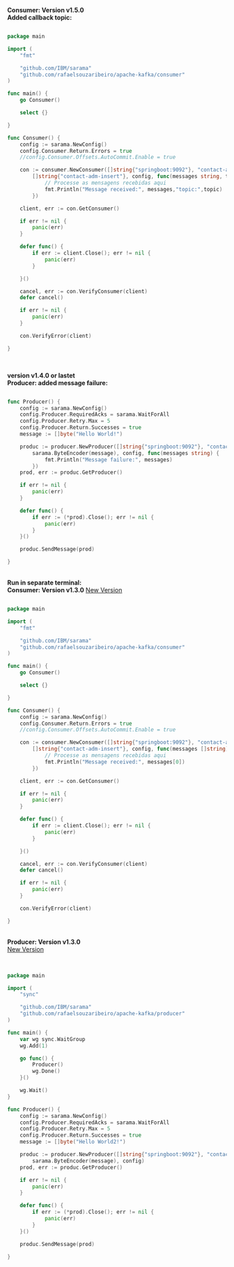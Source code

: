 <strong>Consumer: Version v1.5.0</strong>
<br />
<strong>Added callback topic:</strong>
<a id="anchor-callback-topic"></a>
<br />

```go

package main

import (
	"fmt"

	"github.com/IBM/sarama"
	"github.com/rafaelsouzaribeiro/apache-kafka/consumer"
)

func main() {
	go Consumer()

	select {}

}

func Consumer() {
	config := sarama.NewConfig()
	config.Consumer.Return.Errors = true
	//config.Consumer.Offsets.AutoCommit.Enable = true

	con := consumer.NewConsumer([]string{"springboot:9092"}, "contact-adm",
		[]string{"contact-adm-insert"}, config, func(messages string, topic string) {
			// Processe as mensagens recebidas aqui
			fmt.Println("Message received:", messages,"topic:",topic)
		})

	client, err := con.GetConsumer()

	if err != nil {
		panic(err)
	}

	defer func() {
		if err := client.Close(); err != nil {
			panic(err)
		}

	}()

	cancel, err := con.VerifyConsumer(client)
	defer cancel()

	if err != nil {
		panic(err)
	}

	con.VerifyError(client)

}

```

<br />

<strong>version v1.4.0 or lastet</strong>
<br />
<strong>Producer: added message failure:</strong>
<a id="anchor-name"></a>
<br />

```go

func Producer() {
	config := sarama.NewConfig()
	config.Producer.RequiredAcks = sarama.WaitForAll
	config.Producer.Retry.Max = 5
	config.Producer.Return.Successes = true
	message := []byte("Hello World!")

	produc := producer.NewProducer([]string{"springboot:9092"}, "contact-adm-insert",
		sarama.ByteEncoder(message), config, func(messages string) {
			fmt.Println("Message failure:", messages)
		})
	prod, err := produc.GetProducer()

	if err != nil {
		panic(err)
	}

	defer func() {
		if err := (*prod).Close(); err != nil {
			panic(err)
		}
	}()

	produc.SendMessage(prod)

}


```

<br />
<strong>Run in separate terminal:</strong>
<br />
<strong>Consumer: Version v1.3.0</strong>
<a href="anchor-callback-topic">New Version</a>
<br />

```go

package main

import (
	"fmt"

	"github.com/IBM/sarama"
	"github.com/rafaelsouzaribeiro/apache-kafka/consumer"
)

func main() {
	go Consumer()

	select {}

}

func Consumer() {
	config := sarama.NewConfig()
	config.Consumer.Return.Errors = true
	//config.Consumer.Offsets.AutoCommit.Enable = true

	con := consumer.NewConsumer([]string{"springboot:9092"}, "contact-adm",
		[]string{"contact-adm-insert"}, config, func(messages []string) {
			// Processe as mensagens recebidas aqui
			fmt.Println("Message received:", messages[0])
		})

	client, err := con.GetConsumer()

	if err != nil {
		panic(err)
	}

	defer func() {
		if err := client.Close(); err != nil {
			panic(err)
		}

	}()

	cancel, err := con.VerifyConsumer(client)
	defer cancel()

	if err != nil {
		panic(err)
	}

	con.VerifyError(client)

}

```

<br />
<strong>Producer: Version v1.3.0</strong><br />
<a href="#anchor-name">New Version</a><br />
<br />


```go

package main

import (
	"sync"

	"github.com/IBM/sarama"
	"github.com/rafaelsouzaribeiro/apache-kafka/producer"
)

func main() {
	var wg sync.WaitGroup
	wg.Add(1)

	go func() {
		Producer()
		wg.Done()
	}()

	wg.Wait()
}

func Producer() {
	config := sarama.NewConfig()
	config.Producer.RequiredAcks = sarama.WaitForAll
	config.Producer.Retry.Max = 5
	config.Producer.Return.Successes = true
	message := []byte("Hello World2!")

	produc := producer.NewProducer([]string{"springboot:9092"}, "contact-adm-insert",
		sarama.ByteEncoder(message), config)
	prod, err := produc.GetProducer()

	if err != nil {
		panic(err)
	}

	defer func() {
		if err := (*prod).Close(); err != nil {
			panic(err)
		}
	}()

	produc.SendMessage(prod)

}

```